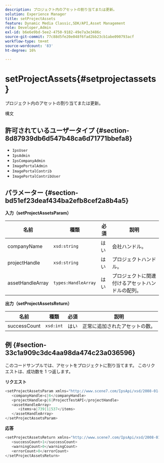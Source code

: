 ```yaml
---
description: プロジェクト内のアセットの割り当てまたは更新。
solution: Experience Manager
title: setProjectAssets
feature: Dynamic Media Classic,SDK/API,Asset Management
role: Developer,Admin
exl-id: b6e6e9bd-5ee2-4750-9182-49e7a3e3486c
source-git-commit: 77c88d5fe20e048f6fad2bb23cb1abe090793acf
workflow-type: tm+mt
source-wordcount: '83'
ht-degree: 16%

---
```


# setProjectAssets{#setprojectassets}

プロジェクト内のアセットの割り当てまたは更新。

構文

## 許可されているユーザータイプ {#section-8d87939db6d547b48ca6d71771bbefa8}

* `IpsUser`
* `IpsAdmin`
* `IpsCompanyAdmin`
* `ImagePortalAdmin`
* `ImagePortalContrib`
* `ImagePortalContribUser`

## パラメーター {#section-bd51ef23deaf434ba2efb8cef2a8b4a5}

**入力（setProjectAssetsParam）**

| 名前 | 種類 | 必須 | 説明 |
|---|---|---|---|
| companyName | `xsd:string` | はい | 会社ハンドル。 |
| projectHandle | `xsd:string` | はい | プロジェクトハンドル。 |
| assetHandleArray | `types:HandleArray` | はい | プロジェクトに関連付けるアセットハンドルの配列。 |

**出力（setProjectAssetsReturn）**

| 名前 | 種類 | 必須 | 説明 |
|---|---|---|---|
| successCount | `xsd:int` | はい | 正常に追加されたアセットの数。 |

## 例 {#section-33c1a909c3dc4aa98da474c23a036596}

このコードサンプルでは、アセットをプロジェクトに割り当てます。 このリクエストは、成功数を 1 つ返します。

**リクエスト**

```java
<setProjectAssetsParam xmlns="http://www.scene7.com/IpsApi/xsd/2008-01-15">
   <companyHandle>c|6</companyHandle>
   <projectHandle>p|6|ProjectTestAPI</projectHandle>
   <assetHandleArray>
      <items>a|739|1|537</items>
   </assetHandleArray>
</setProjectAssetsParam>
```

**応答**

```java
<setProjectAssetsReturn xmlns="http://www.scene7.com/IpsApi/xsd/2008-01-15">
   <successCount>1</successCount>
   <warningCount>0</warningCount>
   <errorCount>0</errorCount>
</setProjectAssetsReturn>
```
